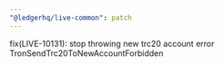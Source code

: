 ```yaml
---
"@ledgerhq/live-common": patch
---
```


fix(LIVE-10131): stop throwing new trc20 account error TronSendTrc20ToNewAccountForbidden
